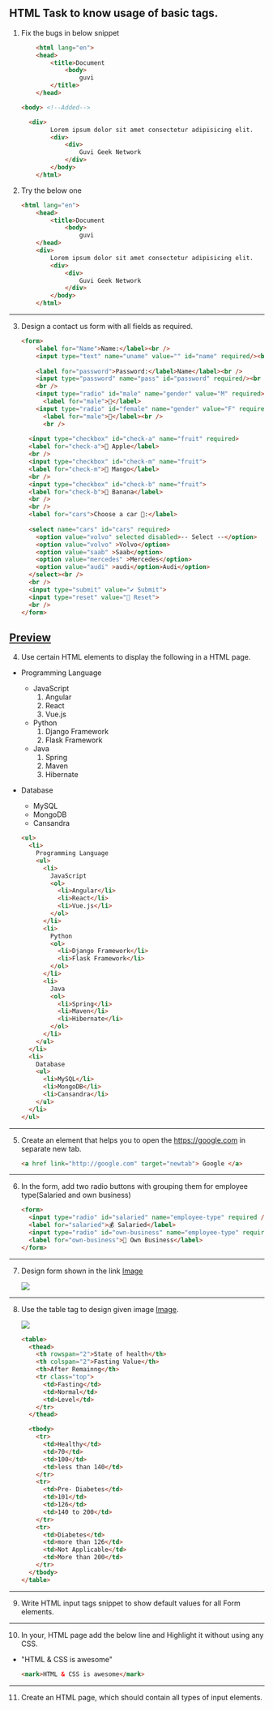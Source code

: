 ## HTML Task to know usage of basic tags.

1. Fix the bugs in below snippet

    ```HTML
        <html lang="en">
        <head>
            <title>Document
                <body>
                    guvi
            </title>
        </head>
    ```

    ```HTML
    <body> <!--Added-->
    ```

    ```HTML
      <div>
            Lorem ipsum dolor sit amet consectetur adipisicing elit.
            <div>
                <div>
                    Guvi Geek Network
                </div>
            </body>
        </html>
    ```

2. Try the below one

    ```HTML
    <html lang="en">
        <head>
            <title>Document
                <body>
                    guvi
        </head>
        <div>
            Lorem ipsum dolor sit amet consectetur adipisicing elit.
            <div>
                <div>
                    Guvi Geek Network
                </div>
            </body>
        </html>
    ```

---

3. Design a contact us form with all fields as required.

    ```html
    <form>
        <label for="Name">Name:</label><br />
        <input type="text" name="uname" value="" id="name" required/><br />
  
        <label for="password">Password:</label>Name</label><br />
        <input type="password" name="pass" id="password" required/><br />
        <br />
        <input type="radio" id="male" name="gender" value="M" required>
          <label for="male">👦</label>
        <input type="radio" id="female" name="gender" value="F" required>
          <label for="male">👧</label><br />
          <br />
  
      <input type="checkbox" id="check-a" name="fruit" required>
      <label for="check-a">🍎 Apple</label>
      <br />
      <input type="checkbox" id="check-m" name="fruit">
      <label for="check-m">🥭 Mango</label>
      <br />
      <input type="checkbox" id="check-b" name="fruit">
      <label for="check-b">🍌 Banana</label>
      <br />
      <br />
      <label for="cars">Choose a car 🚗:</label>
  
      <select name="cars" id="cars" required>
        <option value="volvo" selected disabled>-- Select --</option>
        <option value="volvo" >Volvo</option>
        <option value="saab" >Saab</option>
        <option value="mercedes" >Mercedes</option>
        <option value="audi" >audi</option>Audi</option>
      </select><br />
      <br />
      <input type="submit" value="✔ Submit">
      <input type="reset" value="🔄 Reset">
      <br />
    </form>
    ```

  [Preview](https://htmlpreview.github.io/?https://github.com/JPC8/guvi_BootCamp/blob/main/Tasks/Week2/HTML-Practice-task/form3.html)
---

4. Use certain HTML elements to display the following in a HTML page.

- Programming Language
  - JavaScript
    1. Angular
    2. React
    3. Vue.js
  - Python
    1. Django Framework
    2. Flask Framework
  - Java
    1. Spring
    2. Maven
    3. Hibernate
- Database

  - MySQL
  - MongoDB
  - Cansandra

  ```HTML
  <ul>
    <li>
      Programming Language
      <ul>
        <li>
          JavaScript
          <ol>
            <li>Angular</li>
            <li>React</li>
            <li>Vue.js</li>
          </ol>
        </li>
        <li>
          Python
          <ol>
            <li>Django Framework</li>
            <li>Flask Framework</li>
          </ol>
        </li>
        <li>
          Java
          <ol>
            <li>Spring</li>
            <li>Maven</li>
            <li>Hibernate</li>
          </ol>
        </li>
      </ul>
    </li>
    <li>
      Database
      <ul>
        <li>MySQL</li>
        <li>MongoDB</li>
        <li>Cansandra</li>
      </ul>
    </li>
  </ul>
  ```

---

5. Create an element that helps you to open the https://google.com in separate new tab.

   ```html
   <a href link="http://google.com" target="newtab"> Google </a>
   ```

---

6. In the form, add two radio buttons with grouping them for employee type(Salaried and own business)

    ```html
    <form>
      <input type="radio" id="salaried" name="employee-type" required />
      <label for="salaried">💰 Salaried</label>
      <input type="radio" id="own-business" name="employee-type" required />
      <label for="own-business">💼 Own Business</label>
    </form>
    ```

---

7. Design form shown in the link [Image](http://evc-cit.info/cit040/formguide/card_0.png)

   <img src="http://evc-cit.info/cit040/formguide/card_0.png">

---

8. Use the table tag to design given image [Image](https://www.bapugraphics.com/assets/img/port_upload_dir/table-4.jpg).

   <img src="https://www.bapugraphics.com/assets/img/port_upload_dir/table-4.jpg">

    ```html
    <table>
      <thead>
        <th rowspan="2">State of health</th>
        <th colspan="2">Fasting Value</th>
        <th>After Remainng</th>
        <tr class="top">
          <td>Fasting</td>
          <td>Normal</td>
          <td>Level</td>
        </tr>
      </thead>

      <tbody>
        <tr>
          <td>Healthy</td>
          <td>70</td>
          <td>100</td>
          <td>less than 140</td>
        </tr>
        <tr>
          <td>Pre- Diabetes</td>
          <td>101</td>
          <td>126</td>
          <td>140 to 200</td>
        </tr>
        <tr>
          <td>Diabetes</td>
          <td>more than 126</td>
          <td>Not Applicable</td>
          <td>More than 200</td>
        </tr>
      </tbody>
    </table>
    ```

---

9. Write HTML input tags snippet to show default values for all Form elements.

---

10. In your, HTML page add the below line and Highlight it without using any CSS.

- "HTML & CSS is awesome"

  ```html
  <mark>HTML & CSS is awesome</mark>
  ```

---

11. Create an HTML page, which should contain all types of input elements.
